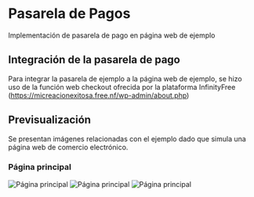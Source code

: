 # Pasarela de Pagos 
Implementación de pasarela de pago en página web de ejemplo

## Integración de la pasarela de pago
Para integrar la pasarela de ejemplo a la página web de ejemplo, se hizo uso de la función web checkout ofrecida por la plataforma InfinityFree (https://micreacionexitosa.free.nf/wp-admin/about.php)

## Previsualización
Se presentan imágenes relacionadas con el ejemplo dado que simula una página web de comercio electrónico.

### Página principal
![Página principal](./images/preview/main_page.PNG)
![Página principal](./images/preview/main_page1.PNG)
![Página principal](./images/preview/main_page3.PNG)
